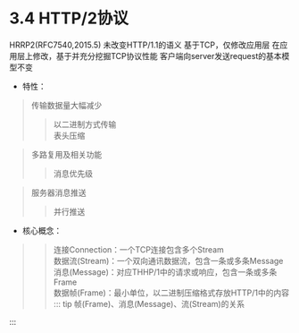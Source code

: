 # 3.4 HTTP/2协议
HRRP2(RFC7540,2015.5)
未改变HTTP/1.1的语义
基于TCP，仅修改应用层
在应用层上修改，基于并充分挖掘TCP协议性能
客户端向server发送request的基本模型不变

* 特性：
> 传输数据量大幅减少
>> 以二进制方式传输   
>> 表头压缩   

> 多路复用及相关功能
>> 消息优先级   

> 服务器消息推送    
>> 并行推送   

* 核心概念：
>> 连接Connection：一个TCP连接包含多个Stream    
>> 数据流(Stream)：一个双向通讯数据流，包含一条或多条Message    
>> 消息(Message)：对应THHP/1中的请求或响应，包含一条或多条Frame   
>> 数据帧(Frame)：最小单位，以二进制压缩格式存放HTTP/1中的内容    
::: tip 帧(Frame)、消息(Message)、流(Stream)的关系

::: 

